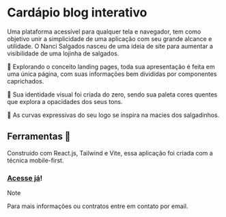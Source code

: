 # Cardápio blog interativo
Uma plataforma acessível para qualquer tela e navegador, tem como objetivo unir a simplicidade de uma aplicação com seu grande alcance e utilidade.
O Nanci Salgados nasceu de uma ideia de site para aumentar a visibilidade de uma lojinha de salgados.

💭 Explorando o conceito landing pages, toda sua apresentação é feita em uma única página, com suas informações bem divididas por componentes caprichados. 

🎨 Sua identidade visual foi criada do zero, sendo sua paleta cores quentes que explora a opacidades dos seus tons. 

🎯 As curvas expressivas do seu logo se inspira na macies dos salgadinhos.

## Ferramentas 🔧
Construido com React.js, Tailwind e Vite, essa aplicação foi criada com a técnica mobile-first.
 


### [Acesse já](https://nanci-salgados.vercel.app/)!




> [!NOTE]
> Para mais informações ou contratos entre em contato por email.
